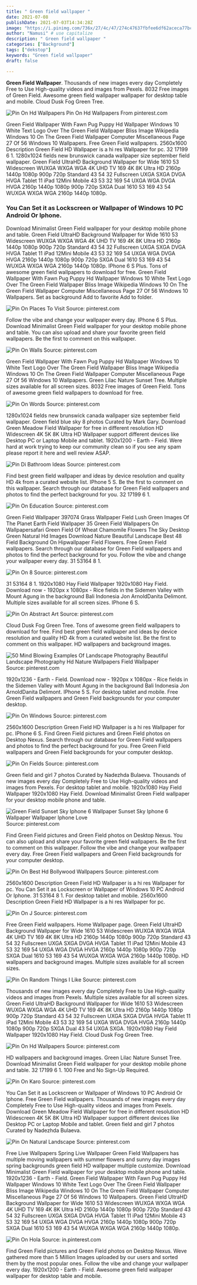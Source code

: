 ```yaml
---
title: " Green field wallpaper "
date: 2021-07-08
publishDate: 2021-07-03T14:34:28Z
image: "https://i.pinimg.com/736x/27/4c/47/274c47637fbfee6df62aceca77bc246a.jpg"
author: "Namusi" # use capitalize
description: " Green field wallpaper "
categories: ["Background"]
tags: ["dekstop"]
keywords: "Green field wallpaper"
draft: false

---
```



**Green Field Wallpaper**. Thousands of new images every day Completely Free to Use High-quality videos and images from Pexels. 8032 Free images of Green Field. Awesome green field wallpaper wallpaper for desktop table and mobile. Cloud Dusk Fog Green Tree.

![Pin On Hd Wallpapers](https://i.pinimg.com/originals/97/8e/7b/978e7b5c681b53358c0e9e3f43d32f41.jpg "Pin On Hd Wallpapers")
Pin On Hd Wallpapers From pinterest.com


Green Field Wallpaper With Fawn Pug Puppy Hd Wallpaper Windows 10 White Text Logo Over The Green Field Wallpaper Bliss Image Wikipedia Windows 10 On The Green Field Wallpaper Computer Miscellaneous Page 27 Of 56 Windows 10 Wallpapers. Free Green Field wallpapers. 2560x1600 Description Green Field HD Wallpaper is a hi res Wallpaper for pc. 32 17199 6 1. 1280x1024 fields new brunswick canada wallpaper size september field wallpaper. Green Field UltraHD Background Wallpaper for Wide 1610 53 Widescreen WUXGA WXGA WGA 4K UHD TV 169 4K 8K Ultra HD 2160p 1440p 1080p 900p 720p Standard 43 54 32 Fullscreen UXGA SXGA DVGA HVGA Tablet 11 iPad 12Mini Mobile 43 53 32 169 54 UXGA WGA DVGA HVGA 2160p 1440p 1080p 900p 720p SXGA Dual 1610 53 169 43 54 WUXGA WXGA WGA 2160p 1440p 1080p.

### You Can Set it as Lockscreen or Wallpaper of Windows 10 PC Android Or Iphone.

Download Minimalist Green Field wallpaper for your desktop mobile phone and table. Green Field UltraHD Background Wallpaper for Wide 1610 53 Widescreen WUXGA WXGA WGA 4K UHD TV 169 4K 8K Ultra HD 2160p 1440p 1080p 900p 720p Standard 43 54 32 Fullscreen UXGA SXGA DVGA HVGA Tablet 11 iPad 12Mini Mobile 43 53 32 169 54 UXGA WGA DVGA HVGA 2160p 1440p 1080p 900p 720p SXGA Dual 1610 53 169 43 54 WUXGA WXGA WGA 2160p 1440p 1080p. IPhone 6 S Plus. Tons of awesome green field wallpapers to download for free. Green Field Wallpaper With Fawn Pug Puppy Hd Wallpaper Windows 10 White Text Logo Over The Green Field Wallpaper Bliss Image Wikipedia Windows 10 On The Green Field Wallpaper Computer Miscellaneous Page 27 Of 56 Windows 10 Wallpapers. Set as background Add to favorite Add to folder.


![Pin On Places To Visit](https://i.pinimg.com/originals/88/36/f7/8836f7dc48c9edaa732d28110ffb97ca.jpg "Pin On Places To Visit")
Source: pinterest.com

Follow the vibe and change your wallpaper every day. IPhone 6 S Plus. Download Minimalist Green Field wallpaper for your desktop mobile phone and table. You can also upload and share your favorite green field wallpapers. Be the first to comment on this wallpaper.

![Pin On Walls](https://i.pinimg.com/originals/c3/39/a2/c339a2b62761581e8218988a5b33ea34.jpg "Pin On Walls")
Source: pinterest.com

Green Field Wallpaper With Fawn Pug Puppy Hd Wallpaper Windows 10 White Text Logo Over The Green Field Wallpaper Bliss Image Wikipedia Windows 10 On The Green Field Wallpaper Computer Miscellaneous Page 27 Of 56 Windows 10 Wallpapers. Green Lilac Nature Sunset Tree. Multiple sizes available for all screen sizes. 8032 Free images of Green Field. Tons of awesome green field wallpapers to download for free.

![Pin On Words](https://i.pinimg.com/originals/f7/6c/ca/f76ccae11ef2a967562b74864e6d91a6.jpg "Pin On Words")
Source: pinterest.com

1280x1024 fields new brunswick canada wallpaper size september field wallpaper. Green field blue sky 8 photos Curated by Mark Gary. Download Green Meadow Field Wallpaper for free in different resolution HD Widescreen 4K 5K 8K Ultra HD Wallpaper support different devices like Desktop PC or Laptop Mobile and tablet. 1920x1200 - Earth - Field. Were hard at work trying to keep our community clean so if you see any spam please report it here and well review ASAP.

![Pin Di Bathroom Ideas](https://i.pinimg.com/originals/0d/ba/01/0dba0178b3853cc4c1cb348828b992c4.jpg "Pin Di Bathroom Ideas")
Source: pinterest.com

Find best green field wallpaper and ideas by device resolution and quality HD 4k from a curated website list. IPhone 5 S. Be the first to comment on this wallpaper. Search through our database for Green Field wallpapers and photos to find the perfect background for you. 32 17199 6 1.

![Pin On Education](https://i.pinimg.com/originals/a5/dd/01/a5dd01f426dbbea03072afc28a94b188.jpg "Pin On Education")
Source: pinterest.com

Green Field Wallpaper 397074 Grass Wallpaper Field Lush Green Images Of The Planet Earth Field Wallpaper 35 Green Field Wallpapers On Wallpapersafari Green Field Of Wheat Chamomile Flowers The Sky Desktop Green Natural Hd Images Download Nature Beautiful Landscape Best 48 Field Background On Hipwallpaper Field Flowers. Free Green Field wallpapers. Search through our database for Green Field wallpapers and photos to find the perfect background for you. Follow the vibe and change your wallpaper every day. 31 53164 8 1.

![Pin On 8](https://i.pinimg.com/originals/34/d9/79/34d979f9ddd8cfd6d1bb19c8c2009def.jpg "Pin On 8")
Source: pinterest.com

31 53164 8 1. 1920x1080 Hay Field Wallpaper 1920x1080 Hay Field. Download now - 1920px x 1080px - Rice fields in the Sidemen Valley with Mount Agung in the background Bali Indonesia Jon ArnoldDanita Delimont. Multiple sizes available for all screen sizes. IPhone 6 S.

![Pin On Abstract Art](https://i.pinimg.com/736x/d9/7d/d9/d97dd9a1e561a913236c36edaa390035.jpg "Pin On Abstract Art")
Source: pinterest.com

Cloud Dusk Fog Green Tree. Tons of awesome green field wallpapers to download for free. Find best green field wallpaper and ideas by device resolution and quality HD 4k from a curated website list. Be the first to comment on this wallpaper. HD wallpapers and background images.

![50 Mind Blowing Examples Of Landscape Photography Beautiful Landscape Photography Hd Nature Wallpapers Field Wallpaper](https://i.pinimg.com/originals/57/b8/ea/57b8ea08ba0037c506e89c45204c9d26.jpg "50 Mind Blowing Examples Of Landscape Photography Beautiful Landscape Photography Hd Nature Wallpapers Field Wallpaper")
Source: pinterest.com

1920x1236 - Earth - Field. Download now - 1920px x 1080px - Rice fields in the Sidemen Valley with Mount Agung in the background Bali Indonesia Jon ArnoldDanita Delimont. IPhone 5 S. For desktop tablet and mobile. Free Green Field wallpapers and Green Field backgrounds for your computer desktop.

![Pin On Windows](https://i.pinimg.com/originals/24/77/d9/2477d950b6d4f99607b986a571e1c63c.jpg "Pin On Windows")
Source: pinterest.com

2560x1600 Description Green Field HD Wallpaper is a hi res Wallpaper for pc. IPhone 6 S. Find Green Field pictures and Green Field photos on Desktop Nexus. Search through our database for Green Field wallpapers and photos to find the perfect background for you. Free Green Field wallpapers and Green Field backgrounds for your computer desktop.

![Pin On Fields](https://i.pinimg.com/originals/92/8d/12/928d12b9671557939c0cfe5f4267d154.jpg "Pin On Fields")
Source: pinterest.com

Green field and girl 7 photos Curated by Nadezhda Bulaeva. Thousands of new images every day Completely Free to Use High-quality videos and images from Pexels. For desktop tablet and mobile. 1920x1080 Hay Field Wallpaper 1920x1080 Hay Field. Download Minimalist Green Field wallpaper for your desktop mobile phone and table.

![Green Field Sunset Sky Iphone 6 Wallpaper Sunset Sky Iphone 6 Wallpaper Wallpaper Iphone Love](https://i.pinimg.com/originals/f7/0d/4b/f70d4bfcbe6b9f9c729be72f6eb7a3a3.jpg "Green Field Sunset Sky Iphone 6 Wallpaper Sunset Sky Iphone 6 Wallpaper Wallpaper Iphone Love")
Source: pinterest.com

Find Green Field pictures and Green Field photos on Desktop Nexus. You can also upload and share your favorite green field wallpapers. Be the first to comment on this wallpaper. Follow the vibe and change your wallpaper every day. Free Green Field wallpapers and Green Field backgrounds for your computer desktop.

![Pin On Best Hd Bollywood Wallpapers](https://i.pinimg.com/originals/f0/69/47/f06947d32e3b39e65dfe5a295d55b1a9.jpg "Pin On Best Hd Bollywood Wallpapers")
Source: pinterest.com

2560x1600 Description Green Field HD Wallpaper is a hi res Wallpaper for pc. You Can Set it as Lockscreen or Wallpaper of Windows 10 PC Android Or Iphone. 31 53164 8 1. For desktop tablet and mobile. 2560x1600 Description Green Field HD Wallpaper is a hi res Wallpaper for pc.

![Pin On J](https://i.pinimg.com/originals/68/10/1a/68101a448ef7aacc84acefde6584bc7a.jpg "Pin On J")
Source: pinterest.com

Free Green Field wallpapers. Home Wallpaper page. Green Field UltraHD Background Wallpaper for Wide 1610 53 Widescreen WUXGA WXGA WGA 4K UHD TV 169 4K 8K Ultra HD 2160p 1440p 1080p 900p 720p Standard 43 54 32 Fullscreen UXGA SXGA DVGA HVGA Tablet 11 iPad 12Mini Mobile 43 53 32 169 54 UXGA WGA DVGA HVGA 2160p 1440p 1080p 900p 720p SXGA Dual 1610 53 169 43 54 WUXGA WXGA WGA 2160p 1440p 1080p. HD wallpapers and background images. Multiple sizes available for all screen sizes.

![Pin On Random Things I Like](https://i.pinimg.com/originals/04/60/36/046036c73c99c7e7e9c119dbefdb3ba8.jpg "Pin On Random Things I Like")
Source: pinterest.com

Thousands of new images every day Completely Free to Use High-quality videos and images from Pexels. Multiple sizes available for all screen sizes. Green Field UltraHD Background Wallpaper for Wide 1610 53 Widescreen WUXGA WXGA WGA 4K UHD TV 169 4K 8K Ultra HD 2160p 1440p 1080p 900p 720p Standard 43 54 32 Fullscreen UXGA SXGA DVGA HVGA Tablet 11 iPad 12Mini Mobile 43 53 32 169 54 UXGA WGA DVGA HVGA 2160p 1440p 1080p 900p 720p SXGA Dual 43 54 UXGA SXGA. 1920x1080 Hay Field Wallpaper 1920x1080 Hay Field. Cloud Dusk Fog Green Tree.

![Pin On Hd Wallpapers](https://i.pinimg.com/originals/97/8e/7b/978e7b5c681b53358c0e9e3f43d32f41.jpg "Pin On Hd Wallpapers")
Source: pinterest.com

HD wallpapers and background images. Green Lilac Nature Sunset Tree. Download Minimalist Green Field wallpaper for your desktop mobile phone and table. 32 17199 6 1. 100 Free and No Sign-Up Required.

![Pin On Karo](https://i.pinimg.com/originals/6d/f5/d3/6df5d39fd90068f72399240f1689f811.jpg "Pin On Karo")
Source: pinterest.com

You Can Set it as Lockscreen or Wallpaper of Windows 10 PC Android Or Iphone. Free Green Field wallpapers. Thousands of new images every day Completely Free to Use High-quality videos and images from Pexels. Download Green Meadow Field Wallpaper for free in different resolution HD Widescreen 4K 5K 8K Ultra HD Wallpaper support different devices like Desktop PC or Laptop Mobile and tablet. Green field and girl 7 photos Curated by Nadezhda Bulaeva.

![Pin On Natural Landscape](https://i.pinimg.com/originals/e1/eb/db/e1ebdb84d8a5a41aff8a70c86a32c7ec.jpg "Pin On Natural Landscape")
Source: pinterest.com

Free Live Wallpapers Spring Live Wallpaper Green Field Wallpapers has multiple moving wallpapers with summer flowers and sunny day images spring backgrounds green field HD wallpaper multiple customize. Download Minimalist Green Field wallpaper for your desktop mobile phone and table. 1920x1236 - Earth - Field. Green Field Wallpaper With Fawn Pug Puppy Hd Wallpaper Windows 10 White Text Logo Over The Green Field Wallpaper Bliss Image Wikipedia Windows 10 On The Green Field Wallpaper Computer Miscellaneous Page 27 Of 56 Windows 10 Wallpapers. Green Field UltraHD Background Wallpaper for Wide 1610 53 Widescreen WUXGA WXGA WGA 4K UHD TV 169 4K 8K Ultra HD 2160p 1440p 1080p 900p 720p Standard 43 54 32 Fullscreen UXGA SXGA DVGA HVGA Tablet 11 iPad 12Mini Mobile 43 53 32 169 54 UXGA WGA DVGA HVGA 2160p 1440p 1080p 900p 720p SXGA Dual 1610 53 169 43 54 WUXGA WXGA WGA 2160p 1440p 1080p.

![Pin On Hola](https://i.pinimg.com/736x/27/4c/47/274c47637fbfee6df62aceca77bc246a.jpg "Pin On Hola")
Source: in.pinterest.com

Find Green Field pictures and Green Field photos on Desktop Nexus. Weve gathered more than 5 Million Images uploaded by our users and sorted them by the most popular ones. Follow the vibe and change your wallpaper every day. 1920x1200 - Earth - Field. Awesome green field wallpaper wallpaper for desktop table and mobile.

